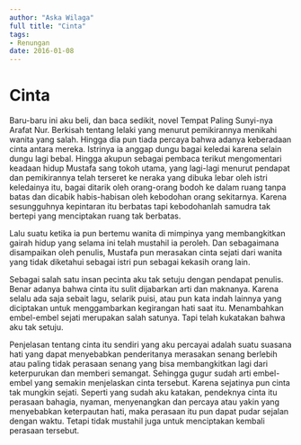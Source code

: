 ```yaml
---
author: "Aska Wilaga"
full title: "Cinta"
tags:
- Renungan
date: 2016-01-08
---
```


# Cinta

Baru-baru ini aku beli, dan baca sedikit, novel Tempat Paling Sunyi-nya Arafat Nur. Berkisah tentang lelaki yang menurut pemikirannya menikahi wanita yang salah. Hingga dia pun tiada percaya bahwa adanya keberadaan cinta antara mereka. Istrinya ia anggap dungu bagai keledai karena selain dungu lagi bebal. Hingga akupun sebagai pembaca terikut mengomentari keadaan hidup Mustafa sang tokoh utama, yang lagi-lagi menurut pendapat dan pemikirannya telah terseret ke neraka yang dibuka lebar oleh istri keledainya itu, bagai ditarik oleh orang-orang bodoh ke dalam ruang tanpa batas dan dicabik habis-habisan oleh kebodohan orang sekitarnya. Karena sesungguhnya kepintaran itu berbatas tapi kebodohanlah samudra tak bertepi yang menciptakan ruang tak berbatas.

Lalu suatu ketika ia pun bertemu wanita di mimpinya yang membangkitkan gairah hidup yang selama ini telah mustahil ia peroleh. Dan sebagaimana disampaikan oleh penulis, Mustafa pun merasakan cinta sejati dari wanita yang tidak diketahui sebagai istri pun sebagai kekasih orang lain.

Sebagai salah satu insan pecinta aku tak setuju dengan pendapat penulis. Benar adanya bahwa cinta itu sulit dijabarkan arti dan maknanya. Karena selalu ada saja sebait lagu, selarik puisi, atau pun kata indah lainnya yang diciptakan untuk menggambarkan kegirangan hati saat itu. Menambahkan embel-embel sejati merupakan salah satunya. Tapi telah kukatakan bahwa aku tak setuju.

Penjelasan tentang cinta itu sendiri yang aku percayai adalah suatu suasana hati yang dapat menyebabkan penderitanya merasakan senang berlebih atau paling tidak perasaan senang yang bisa membangkitkan lagi dari keterpurukan dan memberi semangat. Sehingga gugur sudah arti embel-embel yang semakin menjelaskan cinta tersebut. Karena sejatinya pun cinta tak mungkin sejati. Seperti yang sudah aku katakan, pendeknya cinta itu perasaan bahagia, nyaman, menyenangkan dan percaya atau yakin yang menyebabkan keterpautan hati, maka perasaan itu pun dapat pudar sejalan dengan waktu. Tetapi tidak mustahil juga untuk menciptakan kembali perasaan tersebut.